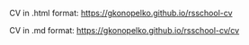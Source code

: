 CV in .html format: https://gkonopelko.github.io/rsschool-cv

CV in .md format: https://gkonopelko.github.io/rsschool-cv/cv